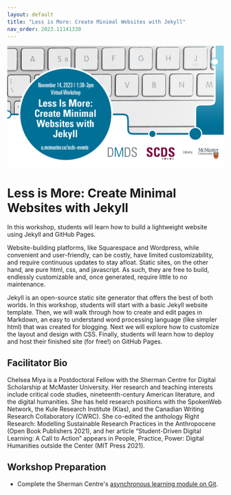 ```yaml
---
layout: default
title: "Less is More: Create Minimal Websites with Jekyll"
nav_order: 2023.11141330
---
```

<img src="assets/img/Minimal.png" alt="Workshop Title Slide" width="720">

# Less is More: Create Minimal Websites with Jekyll

In this workshop, students will learn how to build a lightweight website using Jekyll and GitHub Pages.

Website-building platforms, like Squarespace and Wordpress, while convenient and user-friendly, can be costly, have limited customizability, and require continuous updates to stay afloat. Static sites, on the other hand, are pure html, css, and javascript. As such, they are free to build, endlessly customizable and, once generated, require little to no maintenance.

Jekyll is an open-source static site generator that offers the best of both worlds. In this workshop, students will start with a basic Jekyll website template. Then, we will walk through how to create and edit pages in Markdown, an easy to understand word processing language (like simpler html) that was created for blogging. Next we will explore how to customize the layout and design with CSS. Finally, students will learn how to deploy and host their finished site (for free!) on GitHub Pages.

## Facilitator Bio

Chelsea Miya is a Postdoctoral Fellow with the Sherman Centre for Digital Scholarship at McMaster University. Her research and teaching interests include critical code studies, nineteenth-century American literature, and the digital humanities. She has held research positions with the SpokenWeb Network, the Kule Research Institute (Kias), and the Canadian Writing Research Collaboratory (CWRC). She co-edited the anthology Right Research: Modelling Sustainable Research Practices in the Anthropocene (Open Book Publishers 2021), and her article “Student-Driven Digital Learning: A Call to Action” appears in People, Practice, Power: Digital Humanities outside the Center (MIT Press 2021). 

## Workshop Preparation 

- Complete the Sherman Centre's [asynchronous learning module on Git](https://scds.github.io/intro-git/). 
  
<!-- # Workshop Recording

Coming Soon

# Workshop Slides

Coming Soon

# Links and Resources 

Coming Soon -->
